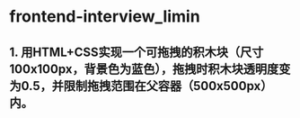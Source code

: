# frontend-interview_limin
## 1. 用HTML+CSS实现一个可拖拽的积木块（尺寸100x100px，背景色为蓝色），拖拽时积木块透明度变为0.5，并限制拖拽范围在父容器（500x500px）内。
<!DOCTYPE html>
<html lang="zh-CN">
<head>
    <meta charset="UTF-8">
    <meta name="viewport" content="width=device-width, initial-scale=1.0">
    <title>可拖拽积木块</title>
    <style>
        /* 父容器 */
        .container {
            position: relative;
            width: 500px;
            height: 500px;
            border: 2px solid #333;
            margin: 20px auto;
            overflow: hidden;
        }
        
        /* 积木块 */
        .block {
            position: absolute;
            width: 100px;
            height: 100px;
            background-color: blue;
            cursor: grab;
            user-select: none; /* 防止拖动时选中文本 */
        }
        
        .dragging {
            opacity: 0.5;
            cursor: grabbing;
        }
    </style>
</head>
<body>
    <div class="container" id="container">
        <div class="block" id="block"></div>
    </div>

    <script>
        document.addEventListener('DOMContentLoaded', function() {
            const block = document.getElementById('block');
            const container = document.getElementById('container');
            
            let isDragging = false;
            let offsetX, offsetY;
            
            // 拖拽时半透明
            block.addEventListener('mousedown', function(e) {
                isDragging = true;
                block.classList.add('dragging');
                
                const rect = block.getBoundingClientRect();
                offsetX = e.clientX - rect.left;
                offsetY = e.clientY - rect.top;
                
                e.preventDefault();
            });
            
            // 拖拽过程
            document.addEventListener('mousemove', function(e) {
                if (!isDragging) return;
                
                let newX = e.clientX - offsetX - container.getBoundingClientRect().left;
                let newY = e.clientY - offsetY - container.getBoundingClientRect().top;
                
                newX = Math.max(0, Math.min(newX, container.clientWidth - block.clientWidth));
                newY = Math.max(0, Math.min(newY, container.clientHeight - block.clientHeight));
                
                // 更新位置
                block.style.left = newX + 'px';
                block.style.top = newY + 'px';
            });
            
            // 结束拖拽
            document.addEventListener('mouseup', function() {
                if (isDragging) {
                    isDragging = false;
                    block.classList.remove('dragging'); // 恢复透明度
                }
            });
            
            document.addEventListener('mouseleave', function() {
                if (isDragging) {
                    isDragging = false;
                    block.classList.remove('dragging');
                }
            });
        });
    </script>
</body>
</html>


## 2. 编写run函数，使该代码能正常运行，不报错
function run() {
  Object.prototype[Symbol.iterator] = function() {
    return Object.values(this)[Symbol.iterator]();
  };
}
run();
const [a, b] = {a: 1, b: 2} ;
console.log(a, b); // 输出 1 2

## 3. 给定一组图形化代码块的json数据，编写函数将其转换为JavaScript代码字符串。
function convertBlocksToJS(blocksData) {
  function processBlock(block) {
    if (!block) return "";
    
    switch (block.type) {
      case "当开始运行":
        return `当开始运行(() => {\n  ${processBlock(block.next)}\n});`;
        
      case "永远循环":
        return `永远循环(() => {\n    ${processBlock(block.statements.DO)}\n  });`;
        
      case "如果":
        const condition = processInput(block.inputs.IF0);
        const thenBlock = block.statements.DO0 ? processBlock(block.statements.DO0) : "";
        const elseBlock = block.statements.ELSE ? processBlock(block.statements.ELSE) : "";
        return `if (${condition}) {\n      ${thenBlock}\n    } else {\n      ${elseBlock}\n    }`;
        
      case "移动步数":
        const steps = processInput(block.inputs.steps);
        return `移动步数(${steps});`;
        
      case "移到位置":
        const x = processInput(block.inputs.x);
        const y = processInput(block.inputs.y);
        return `移到位置(${x}, ${y});`;
        
      case "判断角色碰撞":
        return `判断角色碰撞("${block.fields.sprite}", "${block.fields.sprite1}")`;
        
      default:
        return `/* 未知块类型: ${block.type} */`;
    }
  }
  
  // 处理输入值
  function processInput(input) {
    if (!input) return "";
    
    if (input.type === "math_number") {
      return input.fields.NUM;
    } else if (input.type === "判断角色碰撞") {
      return `判断角色碰撞("${input.fields.sprite}", "${input.fields.sprite1}")`;
    }
    
    return `/* 未知输入类型 */`;
  }
  
  return processBlock(blocksData);
}
